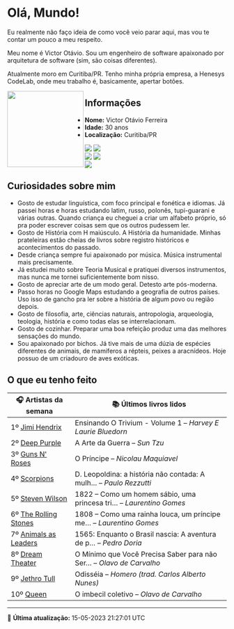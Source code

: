 # Olá, Mundo!

Eu realmente não faço ideia de como você veio parar aqui, mas vou te contar um pouco a meu respeito.

Meu nome é Victor Otávio. Sou um engenheiro de software apaixonado por arquitetura de software (sim, são coisas diferentes).

Atualmente moro em Curitiba/PR. Tenho minha própria empresa, a Henesys CodeLab, onde meu trabalho é, basicamente, apertar botões.

<img align="left" src="https://github.com/vctrtvfrrr/vctrtvfrrr/raw/master/octocat.png" alt="" width="175" />

## Informações

- **Nome:** Victor Otávio Ferreira
- **Idade:** 30 anos
- **Localização:** Curitiba/PR

[![](https://img.shields.io/badge/LinkedIn-victorotavio-blue)](https://www.linkedin.com/in/victorotavio/) [![](https://img.shields.io/badge/Twitter-@vctrtvfrrr-blue)](https://twitter.com/vctrtvfrrr)  
[![](https://img.shields.io/badge/GitHub-vctrtvfrrr-24292e)](https://github.com/vctrtvfrrr) [![](https://img.shields.io/badge/GitLab-vctrtvfrrr-ec5d16)](https://gitlab.com/vctrtvfrrr)  
[![](https://img.shields.io/badge/Email-victor@otavioferreira.com.br-red)](mailto:victor@otavioferreira.com.br)  

## Curiosidades sobre mim

-   Gosto de estudar linguística, com foco principal e fonética e idiomas. Já passei horas e horas estudando latim, russo, polonês, tupi-guarani e várias outras. Quando criança eu cheguei a criar um alfabeto próprio, só pra poder escrever coisas sem que os outros pudessem ler.
-   Gosto de História com H maiúsculo. A História da humanidade. Minhas prateleiras estão cheias de livros sobre registro históricos e acontecimentos do passado.
-   Desde criança sempre fui apaixonado por música. Música instrumental mais precisamente.
-   Já estudei muito sobre Teoria Musical e pratiquei diversos instrumentos, mas nunca me tornei suficientemente bom nisso.
-   Gosto de apreciar arte de um modo geral. Detesto arte pós-moderna.
-   Passo horas no Google Maps estudando a geografia de outros países. Uso isso de gancho pra ler sobre a história de algum povo ou região depois.
-   Gosto de filosofia, arte, ciências naturais, antropologia, arqueologia, teologia, história e como todas elas se interrelacionam.
-   Gosto de cozinhar. Preparar uma boa refeição produz uma das melhores sensações do mundo.
-   Sou apaixonado por bichos. Já tive mais de uma dúzia de espécies diferentes de animais, de mamiferos a répteis, peixes a aracnídeos. Hoje possuo de um criadouro de aves exóticas.


## O que eu tenho feito

|                         🎧 Artistas da semana                         |                      📚 Últimos livros lidos                      |
|-----------------------------------------------------------------------|-------------------------------------------------------------------|
| 1º [Jimi Hendrix](https://www.last.fm/music/Jimi+Hendrix)             | Ensinando O Trivium - Volume 1	–	_Harvey E Laurie Bluedorn_         |
| 2º [Deep Purple](https://www.last.fm/music/Deep+Purple)               | A Arte da Guerra	–	_Sun Tzu_                                        |
| 3º [Guns N' Roses](https://www.last.fm/music/Guns+N%27+Roses)         | O Príncipe	–	_Nicolau Maquiavel_                                    |
| 4º [Scorpions](https://www.last.fm/music/Scorpions)                   | D. Leopoldina: a história não contada: A mulh…	–	_Paulo Rezzutti_   |
| 5º [Steven Wilson](https://www.last.fm/music/Steven+Wilson)           | 1822 – Como um homem sábio, uma princesa tri…	–	_Laurentino Gomes_  |
| 6º [The Rolling Stones](https://www.last.fm/music/The+Rolling+Stones) | 1808 – Como uma rainha louca, um príncipe me…	–	_Laurentino Gomes_  |
| 7º [Animals as Leaders](https://www.last.fm/music/Animals+as+Leaders) | 1565: Enquanto o Brasil nascia: A aventura de p…	–	_Pedro Doria_    |
| 8º [Dream Theater](https://www.last.fm/music/Dream+Theater)           | O Mínimo que Você Precisa Saber para não Ser…	–	_Olavo de Carvalho_ |
| 9º [Jethro Tull](https://www.last.fm/music/Jethro+Tull)               | Odisséia	–	_Homero (trad. Carlos Alberto Nunes)_                    |
| 10º [Queen](https://www.last.fm/music/Queen)                          | O imbecil coletivo	–	_Olavo de Carvalho_                            |


---

🚀 **Última atualização:** 15-05-2023 21:27:01 UTC